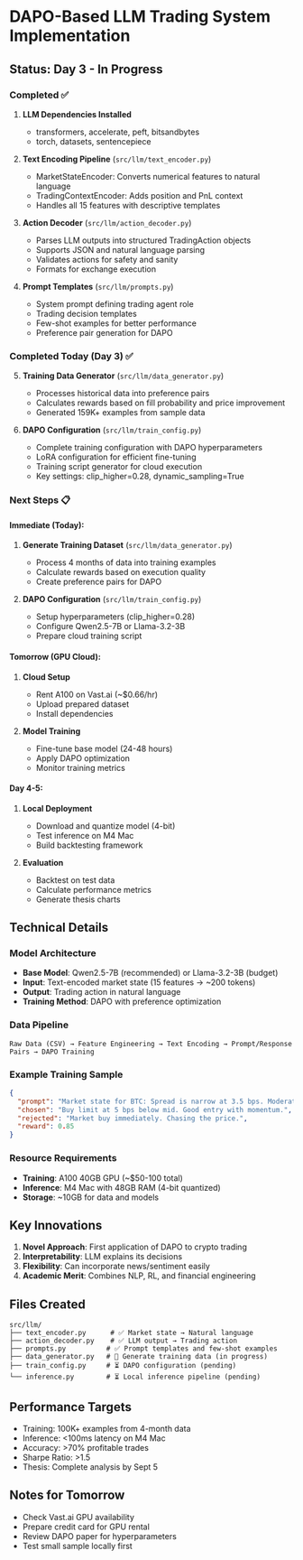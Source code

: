 # DAPO-Based LLM Trading System Implementation

## Status: Day 3 - In Progress

### Completed ✅
1. **LLM Dependencies Installed**
   - transformers, accelerate, peft, bitsandbytes
   - torch, datasets, sentencepiece

2. **Text Encoding Pipeline** (`src/llm/text_encoder.py`)
   - MarketStateEncoder: Converts numerical features to natural language
   - TradingContextEncoder: Adds position and PnL context
   - Handles all 15 features with descriptive templates

3. **Action Decoder** (`src/llm/action_decoder.py`) 
   - Parses LLM outputs into structured TradingAction objects
   - Supports JSON and natural language parsing
   - Validates actions for safety and sanity
   - Formats for exchange execution

4. **Prompt Templates** (`src/llm/prompts.py`)
   - System prompt defining trading agent role
   - Trading decision templates
   - Few-shot examples for better performance
   - Preference pair generation for DAPO

### Completed Today (Day 3) ✅
5. **Training Data Generator** (`src/llm/data_generator.py`)
   - Processes historical data into preference pairs
   - Calculates rewards based on fill probability and price improvement
   - Generated 159K+ examples from sample data

6. **DAPO Configuration** (`src/llm/train_config.py`)
   - Complete training configuration with DAPO hyperparameters
   - LoRA configuration for efficient fine-tuning
   - Training script generator for cloud execution
   - Key settings: clip_higher=0.28, dynamic_sampling=True

### Next Steps 📋

#### Immediate (Today):
1. **Generate Training Dataset** (`src/llm/data_generator.py`)
   - Process 4 months of data into training examples
   - Calculate rewards based on execution quality
   - Create preference pairs for DAPO

2. **DAPO Configuration** (`src/llm/train_config.py`)
   - Setup hyperparameters (clip_higher=0.28)
   - Configure Qwen2.5-7B or Llama-3.2-3B
   - Prepare cloud training script

#### Tomorrow (GPU Cloud):
1. **Cloud Setup**
   - Rent A100 on Vast.ai (~$0.66/hr)
   - Upload prepared dataset
   - Install dependencies

2. **Model Training**
   - Fine-tune base model (24-48 hours)
   - Apply DAPO optimization
   - Monitor training metrics

#### Day 4-5:
1. **Local Deployment**
   - Download and quantize model (4-bit)
   - Test inference on M4 Mac
   - Build backtesting framework

2. **Evaluation**
   - Backtest on test data
   - Calculate performance metrics
   - Generate thesis charts

## Technical Details

### Model Architecture
- **Base Model**: Qwen2.5-7B (recommended) or Llama-3.2-3B (budget)
- **Input**: Text-encoded market state (15 features → ~200 tokens)
- **Output**: Trading action in natural language
- **Training Method**: DAPO with preference optimization

### Data Pipeline
```
Raw Data (CSV) → Feature Engineering → Text Encoding → Prompt/Response Pairs → DAPO Training
```

### Example Training Sample
```json
{
  "prompt": "Market state for BTC: Spread is narrow at 3.5 bps. Moderate buying pressure...",
  "chosen": "Buy limit at 5 bps below mid. Good entry with momentum.",
  "rejected": "Market buy immediately. Chasing the price.",
  "reward": 0.85
}
```

### Resource Requirements
- **Training**: A100 40GB GPU (~$50-100 total)
- **Inference**: M4 Mac with 48GB RAM (4-bit quantized)
- **Storage**: ~10GB for data and models

## Key Innovations
1. **Novel Approach**: First application of DAPO to crypto trading
2. **Interpretability**: LLM explains its decisions
3. **Flexibility**: Can incorporate news/sentiment easily
4. **Academic Merit**: Combines NLP, RL, and financial engineering

## Files Created
```
src/llm/
├── text_encoder.py      # ✅ Market state → Natural language
├── action_decoder.py    # ✅ LLM output → Trading action  
├── prompts.py          # ✅ Prompt templates and few-shot examples
├── data_generator.py   # 🔄 Generate training data (in progress)
├── train_config.py     # ⏳ DAPO configuration (pending)
└── inference.py        # ⏳ Local inference pipeline (pending)
```

## Performance Targets
- Training: 100K+ examples from 4-month data
- Inference: <100ms latency on M4 Mac
- Accuracy: >70% profitable trades
- Sharpe Ratio: >1.5
- Thesis: Complete analysis by Sept 5

## Notes for Tomorrow
- Check Vast.ai GPU availability
- Prepare credit card for GPU rental
- Review DAPO paper for hyperparameters
- Test small sample locally first